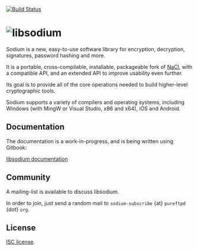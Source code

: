 [![Build Status](https://travis-ci.org/jedisct1/libsodium.svg?branch=master)](https://travis-ci.org/jedisct1/libsodium?branch=master)

![libsodium](https://raw.github.com/jedisct1/libsodium/master/logo.png)
============

Sodium is a new, easy-to-use software library for encryption,
decryption, signatures, password hashing and more.

It is a portable, cross-compilable, installable, packageable
fork of [NaCl](http://nacl.cr.yp.to/), with a compatible API, and an
extended API to improve usability even further.

Its goal is to provide all of the core operations needed to build
higher-level cryptographic tools.

Sodium supports a variety of compilers and operating systems,
including Windows (with MingW or Visual Studio, x86 and x64), iOS and Android.

## Documentation

The documentation is a work-in-progress, and is being written using
Gitbook:

[libsodium documentation](https://download.libsodium.org/doc/)

## Community

A mailing-list is available to discuss libsodium.

In order to join, just send a random mail to `sodium-subscribe` {at}
`pureftpd` {dot} `org`.

## License

[ISC license](https://en.wikipedia.org/wiki/ISC_license).
